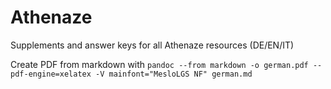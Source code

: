 # Athenaze

Supplements and answer keys for all Athenaze resources (DE/EN/IT)

Create PDF from markdown with ```pandoc --from markdown -o german.pdf --pdf-engine=xelatex -V mainfont="MesloLGS NF" german.md```
